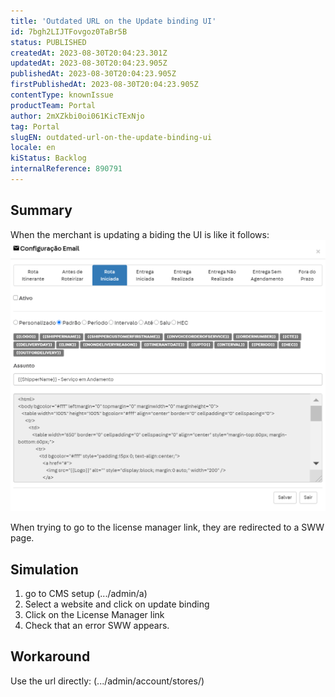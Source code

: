 ```yaml
---
title: 'Outdated URL on the Update binding UI'
id: 7bgh2LIJTFovgoz0TaBr5B
status: PUBLISHED
createdAt: 2023-08-30T20:04:23.301Z
updatedAt: 2023-08-30T20:04:23.905Z
publishedAt: 2023-08-30T20:04:23.905Z
firstPublishedAt: 2023-08-30T20:04:23.905Z
contentType: knownIssue
productTeam: Portal
author: 2mXZkbi0oi061KicTExNjo
tag: Portal
slugEN: outdated-url-on-the-update-binding-ui
locale: en
kiStatus: Backlog
internalReference: 890791
---
```


## Summary


When the merchant is updating a biding the UI is like it follows:
 ![](https://raw.githubusercontent.com/vtexdocs/help-center-content/refs/heads/main/_1.png)

When trying to go to the license manager link, they are redirected to a SWW page.


##

## Simulation



1. go to CMS setup (.../admin/a)
2. Select a website and click on update binding
3. Click on the License Manager link
4. Check that an error SWW appears.


##

## Workaround


Use the url directly: (.../admin/account/stores/)





